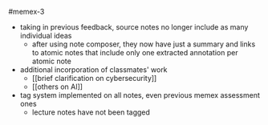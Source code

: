 #memex-3 

- taking in previous feedback, source notes no longer include as many individual ideas
	- after using note composer, they now have just a summary and links to atomic notes that include only one extracted annotation per atomic note
- additional incorporation of classmates' work
	- [[brief clarification on cybersecurity]]
	- [[others on AI]]
- tag system implemented on all notes, even previous memex assessment ones
	- lecture notes have not been tagged
